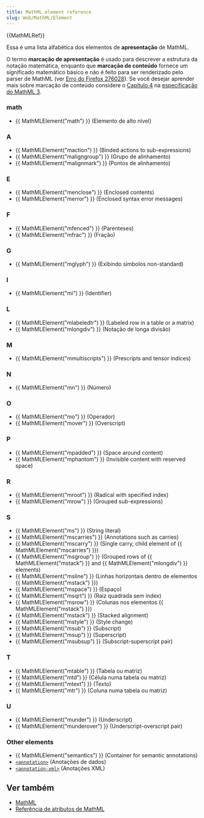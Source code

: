 ```yaml
---
title: MathML element reference
slug: Web/MathML/Element
---
```


{{MathMLRef}}

Essa é uma lista alfabética dos elementos de **apresentação** de MathML.

O termo **marcação de apresentação** é usado para descrever a estrutura da notação matemática, enquanto que **marcação de conteúdo** fornece um significado matemático básico e não é feito para ser renderizado pelo parser de MathML (ver [Erro do Firefox 276028](https://bugzil.la/276028)). Se você desejar aprender mais sobre marcação de conteúdo considere o [Capítulo 4](https://www.w3.org/TR/MathML3/chapter4.html) na [especificação do MathML 3](https://www.w3.org/TR/MathML3/).

### math

- {{ MathMLElement("math") }} (Elemento de alto nível)

### A

- {{ MathMLElement("maction") }} (Binded actions to sub-expressions)
- {{ MathMLElement("maligngroup") }} (Grupo de alinhamento)
- {{ MathMLElement("malignmark") }} (Pontos de alinhamento)

### E

- {{ MathMLElement("menclose") }} (Enclosed contents)
- {{ MathMLElement("merror") }} (Enclosed syntax error messages)

### F

- {{ MathMLElement("mfenced") }} (Parenteses)
- {{ MathMLElement("mfrac") }} (Fração)

### G

- {{ MathMLElement("mglyph") }} (Exibindo símbolos non-standard)

### I

- {{ MathMLElement("mi") }} (Identifier)

### L

- {{ MathMLElement("mlabeledtr") }} (Labeled row in a table or a matrix)
- {{ MathMLElement("mlongdiv") }} (Notação de longa divisão)

### M

- {{ MathMLElement("mmultiscripts") }} (Prescripts and tensor indices)

### N

- {{ MathMLElement("mn") }} (Número)

### O

- {{ MathMLElement("mo") }} (Operador)
- {{ MathMLElement("mover") }} (Overscript)

### P

- {{ MathMLElement("mpadded") }} (Space around content)
- {{ MathMLElement("mphantom") }} (Invisible content with reserved space)

### R

- {{ MathMLElement("mroot") }} (Radical with specified index)
- {{ MathMLElement("mrow") }} (Grouped sub-expressions)

### S

- {{ MathMLElement("ms") }} (String literal)
- {{ MathMLElement("mscarries") }} (Annotations such as carries)
- {{ MathMLElement("mscarry") }} (Single carry, child element of {{ MathMLElement("mscarries") }})
- {{ MathMLElement("msgroup") }} (Grouped rows of {{ MathMLElement("mstack") }} and {{ MathMLElement("mlongdiv") }} elements)
- {{ MathMLElement("msline") }} (Linhas horizontais dentro de elementos {{ MathMLElement("mstack") }})
- {{ MathMLElement("mspace") }} (Espaço)
- {{ MathMLElement("msqrt") }} (Raiz quadrada sem index)
- {{ MathMLElement("msrow") }} (Colunas nos elementos {{ MathMLElement("mstack") }})
- {{ MathMLElement("mstack") }} (Stacked alignment)
- {{ MathMLElement("mstyle") }} (Style change)
- {{ MathMLElement("msub") }} (Subscript)
- {{ MathMLElement("msup") }} (Superscript)
- {{ MathMLElement("msubsup") }} (Subscript-superscript pair)

### T

- {{ MathMLElement("mtable") }} (Tabela ou matriz)
- {{ MathMLElement("mtd") }} (Célula numa tabela ou matriz)
- {{ MathMLElement("mtext") }} (Texto)
- {{ MathMLElement("mtr") }} (Coluna numa tabela ou matriz)

### U

- {{ MathMLElement("munder") }} (Underscript)
- {{ MathMLElement("munderover") }} (Underscript-overscript pair)

### Other elements

- {{ MathMLElement("semantics") }} (Container for semantic annotations)
- [`<annotation>`](/pt-BR/docs/Web/MathML/Element/semantics) (Anotações de dados)
- [`<annotation-xml>`](/pt-BR/docs/Web/MathML/Element/semantics) (Anotações XML)

## Ver também

- [MathML](/pt-BR/docs/Web/MathML)
- [Referência de atributos de MathML](/pt-BR/docs/Web/MathML/Attribute)
